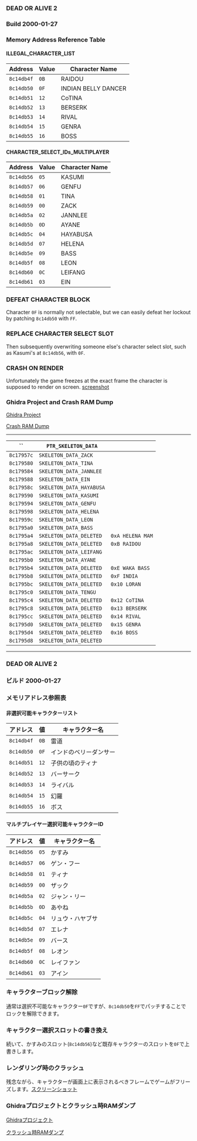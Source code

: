### DEAD OR ALIVE 2
### Build 2000-01-27 

### Memory Address Reference Table

#### ILLEGAL_CHARACTER_LIST 
| Address   | Value | Character Name        |
|-----------|-------|-----------------------|
| `8c14db4f`| `0B`  | RAIDOU                |
| `8c14db50`| `0F`  | INDIAN BELLY DANCER   |
| `8c14db51`| `12`  | CoTINA                |
| `8c14db52`| `13`  | BERSERK               |
| `8c14db53`| `14`  | RIVAL                 |
| `8c14db54`| `15`  | GENRA                 |
| `8c14db55`| `16`  | BOSS                  |

#### CHARACTER_SELECT_IDs_MULTIPLAYER 
| Address   | Value | Character Name        |
|-----------|-------|-----------------------|
| `8c14db56`| `05`  | KASUMI                |
| `8c14db57`| `06`  | GENFU                 |
| `8c14db58`| `01`  | TINA                  |
| `8c14db59`| `00`  | ZACK                  |
| `8c14db5a`| `02`  | JANNLEE               |
| `8c14db5b`| `0D`  | AYANE                 |
| `8c14db5c`| `04`  | HAYABUSA              |
| `8c14db5d`| `07`  | HELENA                |
| `8c14db5e`| `09`  | BASS                  |
| `8c14db5f`| `08`  | LEON                  |
| `8c14db60`| `0C`  | LEIFANG               |
| `8c14db61`| `03`  | EIN                   |

### DEFEAT CHARACTER BLOCK
Character `0F` is normally not selectable, but we can easily defeat her lockout by patching `8c14db50` with `FF`. 

### REPLACE CHARACTER SELECT SLOT
Then subsequently overwriting someone else's character select slot, such as Kasumi's at `8c14db56`, with `0F`.

### CRASH ON RENDER
Unfortunately the game freezes at the exact frame the character is supposed to render on screen.  [screenshot](https://raw.githubusercontent.com/ryu-highabusa/COMDATsamba/refs/heads/main/Sample/2000-01-27%20DOA2%20US%20Prototype%20RAMDUMP%20CHARACTER%200F%20INDIANBELLYDANCER%20CRASH.png)

### Ghidra Project and Crash RAM Dump
[Ghidra Project](https://github.com/ryu-highabusa/COMDATsamba/blob/main/Sample/2000-01-27_1ST_READ.bin.gzf)

[Crash RAM Dump](https://github.com/ryu-highabusa/COMDATsamba/blob/main/Sample/2000-01-27%20DOA2%20US%20Prototype%20RAMDUMP%20CHARACTER%200F%20INDIANBELLYDANCER%20CRASH.bin)

-----
| `` | `PTR_SKELETON_DATA` |    |
|-----|-----|-----|
| `8c17957c` | `SKELETON_DATA_ZACK` |    |
| `8c179580` | `SKELETON_DATA_TINA` |    |
| `8c179584` | `SKELETON_DATA_JANNLEE` |    |
| `8c179588` | `SKELETON_DATA_EIN` |    |
| `8c17958c` | `SKELETON_DATA_HAYABUSA` |    |
| `8c179590` | `SKELETON_DATA_KASUMI` |    |
| `8c179594` | `SKELETON_DATA_GENFU` |    |
| `8c179598` | `SKELETON_DATA_HELENA` |    |
| `8c17959c` | `SKELETON_DATA_LEON` |    |
| `8c1795a0` | `SKELETON_DATA_BASS` |    |
| `8c1795a4` | `SKELETON_DATA_DELETED` | `0xA HELENA MAM` |
| `8c1795a8` | `SKELETON_DATA_DELETED` | `0xB RAIDOU`  |
| `8c1795ac` | `SKELETON_DATA_LEIFANG` |    |
| `8c1795b0` | `SKELETON_DATA_AYANE` |    |
| `8c1795b4` | `SKELETON_DATA_DELETED` | `0xE WAKA BASS` |
| `8c1795b8` | `SKELETON_DATA_DELETED` | `0xF INDIA`  |
| `8c1795bc` | `SKELETON_DATA_DELETED` | `0x10 LORAN`  |
| `8c1795c0` | `SKELETON_DATA_TENGU` |    |
| `8c1795c4` | `SKELETON_DATA_DELETED` | `0x12 CoTINA`  |
| `8c1795c8` | `SKELETON_DATA_DELETED` | `0x13 BERSERK`  |
| `8c1795cc` | `SKELETON_DATA_DELETED` | `0x14 RIVAL`  |
| `8c1795d0` | `SKELETON_DATA_DELETED` | `0x15 GENRA`  |
| `8c1795d4` | `SKELETON_DATA_DELETED` | `0x16 BOSS`  |
| `8c1795d8` | `SKELETON_DATA_DELETED` |    |
-----

### DEAD OR ALIVE 2
### ビルド 2000-01-27 

### メモリアドレス参照表

#### 非選択可能キャラクターリスト 
| アドレス    | 値    | キャラクター名         |
|-----------|-------|-----------------------|
| `8c14db4f`| `0B`  | 雷道                  |
| `8c14db50`| `0F`  | インドのベリーダンサー      |
| `8c14db51`| `12`  | 子供の頃のティナ         |
| `8c14db52`| `13`  | バーサーク              |
| `8c14db53`| `14`  | ライバル                |
| `8c14db54`| `15`  | 幻羅                 |
| `8c14db55`| `16`  | ボス                  |

#### マルチプレイヤー選択可能キャラクターID 
| アドレス    | 値    | キャラクター名         |
|-----------|-------|-----------------------|
| `8c14db56`| `05`  | かすみ                |
| `8c14db57`| `06`  | ゲン・フー                 |
| `8c14db58`| `01`  | ティナ                  |
| `8c14db59`| `00`  | ザック                  |
| `8c14db5a`| `02`  | ジャン・リー               |
| `8c14db5b`| `0D`  | あやね                 |
| `8c14db5c`| `04`  | リュウ・ハヤブサ            |
| `8c14db5d`| `07`  | エレナ                |
| `8c14db5e`| `09`  | バース                  |
| `8c14db5f`| `08`  | レオン                  |
| `8c14db60`| `0C`  | レイファン               |
| `8c14db61`| `03`  | アイン                    |

### キャラクターブロック解除
通常は選択不可能なキャラクター`0F`ですが、`8c14db50`を`FF`でパッチすることでロックを解除できます。

### キャラクター選択スロットの書き換え
続いて、かすみのスロット(`8c14db56`)など既存キャラクターのスロットを`0F`で上書きします。

### レンダリング時のクラッシュ
残念ながら、キャラクターが画面上に表示されるべきフレームでゲームがフリーズします。[スクリーンショット](https://raw.githubusercontent.com/ryu-highabusa/COMDATsamba/refs/heads/main/Sample/2000-01-27%20DOA2%20US%20Prototype%20RAMDUMP%20CHARACTER%200F%20INDIANBELLYDANCER%20CRASH.png)

### Ghidraプロジェクトとクラッシュ時RAMダンプ
[Ghidraプロジェクト](https://github.com/ryu-highabusa/COMDATsamba/blob/main/Sample/2000-01-27_1ST_READ.bin.gzf)

[クラッシュ時RAMダンプ](https://github.com/ryu-highabusa/COMDATsamba/blob/main/Sample/2000-01-27%20DOA2%20US%20Prototype%20RAMDUMP%20CHARACTER%200F%20INDIANBELLYDANCER%20CRASH.bin)